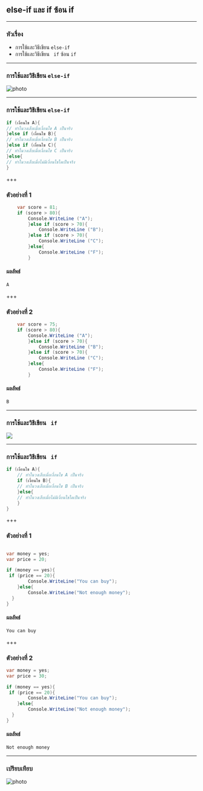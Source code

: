 ## else-if และ if ซ้อน if

---

### หัวเรื่อง

*  การใช้และวิธีเขียน `else-if`  
*  การใช้และวิธีเขียน ` if` ซ้อน `if` 

---
### การใช้และวิธีเขียน `else-if` 

![photo](https://sv1.picz.in.th/images/2020/01/06/RBtwgV.png)

---

### การใช้และวิธีเขียน `else-if` 

```csharp
if (เงื่อนใข A){
// ทำในวงเล็บเมื่อเงื่อนใข A เป็นจริง    
}else if (เงื่อนใข B){
// ทำในวงเล็บเมื่อเงื่อนใข B เป็นจริง     
}else if (เงื่อนใข C){
// ทำในวงเล็บเมื่อเงื่อนใข C เป็นจริง    
}else{
// ทำในวงเล็บเมื่อไม่มีเงื่อนใขใดเป็นจริง    
}
```

+++

### ตัวอย่างที่ 1

```csharp
    var score = 81;
    if (score > 80){
        Console.WriteLine ("A");
        }else if (score > 70){
            Console.WriteLine ("B");
        }else if (score > 70){
            Console.WriteLine ("C");
        }else{
            Console.WriteLine ("F");
        }
```

#### ผลลัพธ์

```csharp
A
```
+++
### ตัวอย่างที่ 2

```csharp
    var score = 75;
    if (score > 80){
        Console.WriteLine ("A");
        }else if (score > 70){
            Console.WriteLine ("B");
        }else if (score > 70){
            Console.WriteLine ("C");
        }else{
            Console.WriteLine ("F");
        }
```

#### ผลลัพธ์

```csharp
ฺฺB
```
---

### การใช้และวิธีเขียน  ` if` 

![](https://sv1.picz.in.th/images/2020/01/06/RBwy48.png)

---
### การใช้และวิธีเขียน  ` if` 

```csharp
if (เงื่อนใข A){
	// ทำในวงเล็บเมื่อเงื่อนใข A เป็นจริง
	if (เงื่อนใข B){
	// ทำในวงเล็บเมื่อเงื่อนใข B เป็นจริง		
	}else{
	// ทำในวงเล็บเมื่อไม่มีเงื่อนใขใดเป็นจริง
	}
}
```

+++

### ตัวอย่างที่ 1

```csharp

var money = yes;
var price = 20;

if (money == yes){
 if (price == 20){
    	Console.WriteLine("You can buy");
    }else{
    	Console.WriteLine("Not enough money");
  }
}
```

#### ผลลัพธ์

```csharp
You can buy
```
+++
### ตัวอย่างที่ 2

```csharp
var money = yes;
var price = 30;

if (money == yes){
 if (price == 20){
    	Console.WriteLine("You can buy");
    }else{
    	Console.WriteLine("Not enough money");
  }
}
```

#### ผลลัพธ์

```csharp
Not enough money
```
---

### เปรียบเทียบ

![photo](https://sv1.picz.in.th/images/2020/01/06/RB9DWb.jpg)